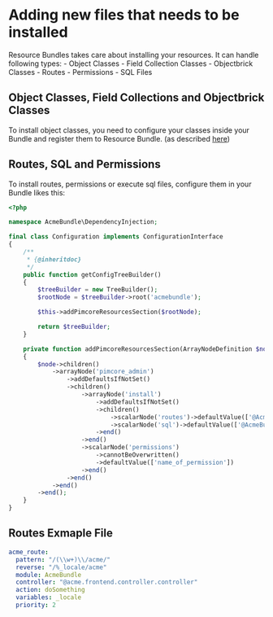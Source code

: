 # Adding new files that needs to be installed

Resource Bundles takes care about installing your resources. It can handle following types:
    - Object Classes
    - Field Collection Classes
    - Objectbrick Classes
    - Routes
    - Permissions
    - SQL Files

## Object Classes, Field Collections and Objectbrick Classes
To install object classes, you need to configure your classes inside your Bundle and register them to Resource Bundle. (as described [here](02_PimcoreEntities.md))

## Routes, SQL and Permissions
To install routes, permissions or execute sql files, configure them in your Bundle likes this:

```php
<?php

namespace AcmeBundle\DependencyInjection;

final class Configuration implements ConfigurationInterface
{
    /**
     * {@inheritdoc}
     */
    public function getConfigTreeBuilder()
    {
        $treeBuilder = new TreeBuilder();
        $rootNode = $treeBuilder->root('acmebundle');

        $this->addPimcoreResourcesSection($rootNode);

        return $treeBuilder;
    }

    private function addPimcoreResourcesSection(ArrayNodeDefinition $node)
    {
        $node->children()
            ->arrayNode('pimcore_admin')
                ->addDefaultsIfNotSet()
                ->children()
                    ->arrayNode('install')
                        ->addDefaultsIfNotSet()
                        ->children()
                            ->scalarNode('routes')->defaultValue(['@AcmeBundle/Resources/install/pimcore/routes.yml'])->end()
                            ->scalarNode('sql')->defaultValue(['@AcmeBundle/Resources/install/pimcore/data.sql'])->end()
                        ->end()
                    ->end()
                    ->scalarNode('permissions')
                        ->cannotBeOverwritten()
                        ->defaultValue(['name_of_permission'])
                    ->end()
                ->end()
            ->end()
        ->end();
    }
}

```

## Routes Exmaple File
```yml
acme_route:
  pattern: "/(\\w+)\\/acme/"
  reverse: "/%_locale/acme"
  module: AcmeBundle
  controller: "@acme.frontend.controller.controller"
  action: doSomething
  variables: _locale
  priority: 2
```